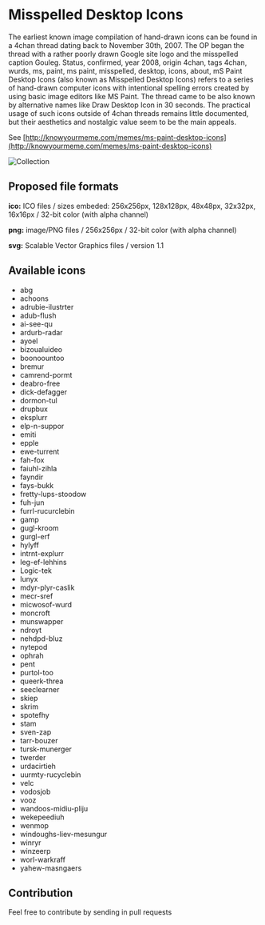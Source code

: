 # Misspelled Desktop Icons

The earliest known image compilation of hand-drawn icons can be found in a 4chan thread dating back to November 30th, 2007. The OP began the thread with a rather poorly drawn Google site logo and the misspelled caption Gouleg. Status, confirmed, year 2008, origin 4chan, tags 4chan, wurds, ms, paint, ms paint, misspelled, desktop, icons, about, mS Paint Desktop Icons (also known as Misspelled Desktop Icons) refers to a series of hand-drawn computer icons with intentional spelling errors created by using basic image editors like MS Paint. The thread came to be also known by alternative names like Draw Desktop Icon in 30 seconds. The practical usage of such icons outside of 4chan threads remains little documented, but their aesthetics and nostalgic value seem to be the main appeals. 

See [http://knowyourmeme.com/memes/ms-paint-desktop-icons](http://knowyourmeme.com/memes/ms-paint-desktop-icons)

![Collection](http://misspelleddesktopicons.smalk.co/collection.png)


## Proposed file formats

**ico:** ICO files / sizes embeded: 256x256px, 128x128px, 48x48px, 32x32px, 16x16px / 32-bit color (with alpha channel)

**png:** image/PNG files / 256x256px / 32-bit color (with alpha channel)

**svg:** Scalable Vector Graphics files / version 1.1


## Available icons

* abg
* achoons
* adrubie-ilustrter
* adub-flush
* ai-see-qu
* ardurb-radar
* ayoel
* bizoualuideo
* boonoountoo
* bremur
* camrend-pormt
* deabro-free
* dick-defagger
* dormon-tul
* drupbux
* eksplurr
* elp-n-suppor
* emiti
* epple
* ewe-turrent
* fah-fox
* faiuhl-zihla
* fayndir
* fays-bukk
* fretty-lups-stoodow
* fuh-jun
* furrl-rucurclebin
* gamp
* gugl-kroom
* gurgl-erf
* hylyff
* intrnt-explurr
* leg-ef-lehhins
* Logic-tek
* lunyx
* mdyr-plyr-caslik
* mecr-sref
* micwosof-wurd
* moncroft
* munswapper
* ndroyt
* nehdpd-bluz
* nytepod
* ophrah
* pent
* purtol-too
* queerk-threa
* seeclearner
* skiep
* skrim
* spotefhy
* stam
* sven-zap
* tarr-bouzer
* tursk-munerger
* twerder
* urdacirtieh
* uurmty-rucyclebin
* velc
* vodosjob
* vooz
* wandoos-midiu-pliju
* wekepeediuh
* wenmop
* windoughs-liev-mesungur
* winryr
* winzeerp
* worl-warkraff
* yahew-masngaers


## Contribution

Feel free to contribute by sending in pull requests
